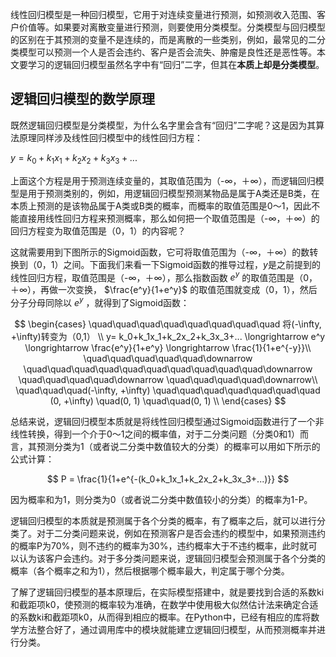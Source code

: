 线性回归模型是一种回归模型，它用于对连续变量进行预测，如预测收入范围、客户价值等。如果要对离散变量进行预测，则要使用分类模型。分类模型与回归模型的区别在于其预测的变量不是连续的，而是离散的一些类别，例如，最常见的二分类模型可以预测一个人是否会违约、客户是否会流失、肿瘤是良性还是恶性等。本文要学习的逻辑回归模型虽然名字中有“回归”二字，但其在**本质上却是分类模型**。

## 逻辑回归模型的数学原理

既然逻辑回归模型是分类模型，为什么名字里会含有“回归”二字呢？这是因为其算法原理同样涉及线性回归模型中的线性回归方程：

$y=k_0+k_1x_1+k_2x_2+k_3x_3+...$

上面这个方程是用于预测连续变量的，其取值范围为（-∞，＋∞），而逻辑回归模型是用于预测类别的，例如，用逻辑回归模型预测某物品是属于A类还是B类，在本质上预测的是该物品属于A类或B类的概率，而概率的取值范围是0～1，因此不能直接用线性回归方程来预测概率，那么如何把一个取值范围是（-∞，＋∞）的回归方程变为取值范围是（0，1）的内容呢？

这就需要用到下图所示的Sigmoid函数，它可将取值范围为（-∞，＋∞）的数转换到（0，1）之间。下面我们来看一下Sigmoid函数的推导过程，$y$是之前提到的线性回归方程，取值范围是（-∞，＋∞），那么指数函数 $e^y$ 的取值范围是（0，＋∞），再做一次变换， $\frac{e^y}{1+e^y}$ 的取值范围就变成（0，1），然后分子分母同除以 $e^y$ ，就得到了Sigmoid函数：

$$
\begin{cases}
\quad\quad\quad\quad\quad\quad\quad\quad 将(-\infty, +\infty)转变为（0,1） \\
y=  k_0+k_1x_1+k_2x_2+k_3x_3+... \longrightarrow e^y \longrightarrow \frac{e^y}{1+e^y} \longrightarrow \frac{1}{1+e^{-y}}\\
\quad\quad\quad\quad\quad\downarrow \quad\quad\quad\quad\quad\quad\quad\quad\quad\quad\downarrow \quad\quad\quad\quad\downarrow \quad\quad\quad\quad\downarrow\\
\quad\quad\quad(-\infty, +\infty) \quad\quad\quad\quad\quad\quad\quad (0, +\infty) \quad(0, 1) \quad\quad(0, 1) \\
\end{cases}
$$

总结来说，逻辑回归模型本质就是将线性回归模型通过Sigmoid函数进行了一个非线性转换，得到一个介于0～1之间的概率值，对于二分类问题（分类0和1）而言，其预测分类为1（或者说二分类中数值较大的分类）的概率可以用如下所示的公式计算：

$$
P = \frac{1}{1+e^{-(k_0+k_1x_1+k_2x_2+k_3x_3+...)}}
$$

因为概率和为1，则分类为0（或者说二分类中数值较小的分类）的概率为1-P。

逻辑回归模型的本质就是预测属于各个分类的概率，有了概率之后，就可以进行分类了。对于二分类问题来说，例如在预测客户是否会违约的模型中，如果预测违约的概率P为70%，则不违约的概率为30%，违约概率大于不违约概率，此时就可以认为该客户会违约。对于多分类问题来说，逻辑回归模型会预测属于各个分类的概率（各个概率之和为1），然后根据哪个概率最大，判定属于哪个分类。

了解了逻辑回归模型的基本原理后，在实际模型搭建中，就是要找到合适的系数ki和截距项k0，使预测的概率较为准确，在数学中使用极大似然估计法来确定合适的系数ki和截距项k0，从而得到相应的概率。在Python中，已经有相应的库将数学方法整合好了，通过调用库中的模块就能建立逻辑回归模型，从而预测概率并进行分类。
